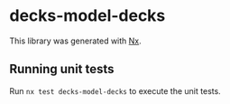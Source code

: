 # decks-model-decks

This library was generated with [Nx](https://nx.dev).

## Running unit tests

Run `nx test decks-model-decks` to execute the unit tests.
